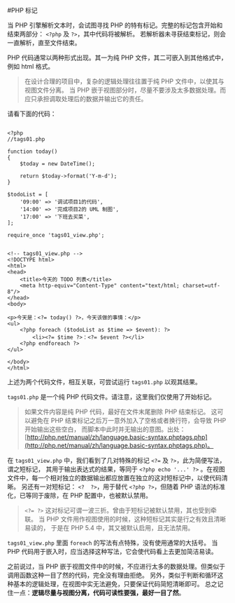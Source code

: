 #PHP 标记

当 PHP 引擎解析文本时，会试图寻找 PHP 的特有标记。完整的标记包含开始和结束两部分： `<?php` 及 `?>`，其中代码将被解析。
若解析器未寻获结束标记，则会一直解析，直至文件结束。

PHP 代码通常以两种形式出现。其一为纯 PHP 文件，其二可嵌入到其他格式中，例如 html 格式。

> 在设计合理的项目中，复杂的逻辑处理往往置于纯 PHP 文件中，以使其与视图文件分离。
> 当 PHP 嵌于视图部分时，尽量不要涉及太多数据处理。而应只承担调取处理后的数据并输出它的责任。

请看下面的代码：

~~~ .php

<?php
//tags01.php

function today()
{
    $today = new DateTime();

    return $today->format('Y-m-d');
}

$todoList = [
    '09:00' => '调试项目1的代码',
    '14:00' => '完成项目2的 UML 制图',
    '17:00' => '下班去买菜',
];

require_once 'tags01_view.php';

~~~

~~~ .php

<!-- tags01_view.php -->
<!DOCTYPE html>
<html>
<head>
    <title>今天的 TODO 列表</title>
    <meta http-equiv="Content-Type" content="text/html; charset=utf-8"/>
</head>
<body>

<p>今天是：<?= today() ?>，今天该做的事情：</p>
<ul>
    <?php foreach ($todoList as $time => $event): ?>
        <li><?= $time ?>：<?= $event ?></li>
    <?php endforeach ?>
</ul>

</body>
</html>

~~~

上述为两个代码文件，相互关联，可尝试运行 `tags01.php` 以观其结果。

`tags01.php` 是一个纯 PHP 代码文件。请注意，这里我们仅使用了开始标记。

> 如果文件内容是纯 PHP 代码，最好在文件末尾删除 PHP 结束标记。
> 这可以避免在 PHP 结束标记之后万一意外加入了空格或者换行符，会导致 PHP 开始输出这些空白，
> 而脚本中此时并无输出的意图。出处：
[http://php.net/manual/zh/language.basic-syntax.phptags.php](http://php.net/manual/zh/language.basic-syntax.phptags.php)。

在 `tags01_view.php` 中，我们看到了几对特殊的标记 `<?=` 及 `?>`，此为简便写法，谓之短标记，
其用于输出表达式的结果，等同于 `<?php echo '...' ?>` 。在视图文件中，每一个相对独立的数据输出都应放置在独立的这对短标记中，以使代码清晰。
另还有一对短标记： `<?  ?>`，用于替代 `<?php ?>`，但随着 PHP 语法的标准化，已等同于废除，在 PHP 配置中，也被默认禁用。

> `<?= ?>` 这对标记可谓一波三折。曾由于短标记被默认禁用，其也受到牵联。
> 当 PHP 文件用作视图使用的时候，这种短标记其实是行之有效且清晰易读的，
> 于是在 PHP 5.4 中，其又被默认启用，且无法禁用。

`tags01_view.php` 里面 `foreach` 的写法有点特殊，没有使用通常的大括号。
当 PHP 代码用于嵌入时，应当选择这种写法，它会使代码看上去更加简洁易读。

之前说过，当 PHP 嵌于视图文件中的时候，不应进行太多的数据处理。但类似于调用函数这种一目了然的代码，完全没有理由拒绝。
另外，类似于判断和循环这种基本的逻辑处理，在视图中实无法避免，只要保证代码简短清晰即可。
总之记住一点：**逻辑尽量与视图分离，代码可读性要强，最好一目了然**。